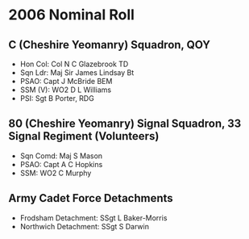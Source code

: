 # 2006 Nominal Roll

## C (Cheshire Yeomanry) Squadron, QOY

* Hon Col: Col N C Glazebrook TD
* Sqn Ldr: Maj Sir James Lindsay Bt
* PSAO: Capt J McBride BEM
* SSM (V): WO2 D L Williams
* PSI: Sgt B Porter, RDG

## 80 (Cheshire Yeomanry) Signal Squadron, 33 Signal Regiment (Volunteers)

* Sqn Comd: Maj S Mason
* PSAO: Capt A C Hopkins
* SSM: WO2 C Murphy

## Army Cadet Force Detachments

* Frodsham Detachment: SSgt L Baker-Morris
* Northwich Detachment: SSgt S Darwin
